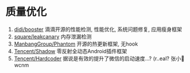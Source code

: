 # 质量优化

1. [didi/booster](https://github.com/didi/booster) 滴滴开源的性能检测, 性能优化, 系统问题修复, 应用瘦身框架
2. [square/leakcanary](https://github.com/square/leakcanary) 内存泄漏检测
3. [ManbangGroup/Phantom](https://github.com/ManbangGroup/Phantom) 开源的热更新框架, 无hook
4. [Tencent/Shadow](https://github.com/Tencent/Shadow) 零反射全动态Android插件框架
5. [Tencent/Hardcoder](https://github.com/Tencent/Hardcoder) 据说是有效的提升了微信的启动速度...? (r..eal? 张小🐉wcnm
